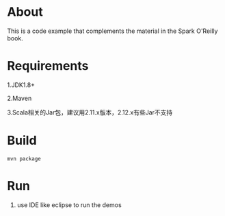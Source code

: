 About
====================
This is a code example that complements the material in the Spark O'Reilly book. 


Requirements
====================
1.JDK1.8+

2.Maven

3.Scala相关的Jar包，建议用2.11.x版本，2.12.x有些Jar不支持


Build
====================
```shell
mvn package
```


Run
====================
1. use IDE like eclipse to run the demos


